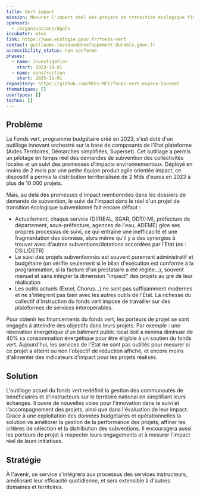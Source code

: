 ```yaml
---
title: Vert impact
mission: Mesurer l'impact réel des projets de transition écologique financés par le fonds vert.
sponsors:
  - /organisations/dgaln
incubator: mtes
link: https://www.ecologie.gouv.fr/fonds-vert
contact: guillaume.levieux@developpement-durable.gouv.fr
accessibility_status: non conforme
phases:
  - name: investigation
    start: 2023-10-01
  - name: construction
    start: 2025-11-01
repository: https://github.com/MTES-MCT/fonds-vert-espace-laureat
thematiques: []
usertypes: []
techno: []
---
```

## Problème

Le Fonds vert, programme budgétaire créé en 2023, s'est doté d'un outillage innovant orchestré sur la base de composants de l'Etat plateforme (Aides Territoires, Démarches simplifiées, Superset). Cet outillage a permis un pilotage en temps réel des demandes de subvention des collectivités locales et un suivi des promesses d'impacts environnementaux. Déployé en moins de 2 mois par une petite équipe produit agile orientée impact, ce dispositif a permis la distribution territorialisée de 2 Mds d'euros en 2023 à plus de 10 000 projets.

Mais, au delà des promesses d'impact mentionnées dans les dossiers de demande de subvention, le suivi de l'impact dans le réel d'un projet de transition écologique subventionné fait encore défaut : 

* Actuellement, chaque service (D(R)EAL, SGAR, DDT(-M), préfecture de département, sous-préfecture, agences de l'eau, ADEME) gère ses propres processus de suivi, ce qui entraîne une inefficacité et une fragmentation des données, alors même qu'il y a des synergies à trouver avec d'autres subventions/dotations accordées par l'Etat (ex : DSIL/DETR)
* Le suivi des projets subventionnés est souvent purement administratif et budgétaire (on vérifie seulement si le bilan d'exécution est conforme à la programmation, si la facture d'un prestataire a été réglée...), souvent manuel et sans intégrer la dimension "impact" des projets au gré de leur réalisation
* Les outils actuels (Excel, Chorus...) ne sont pas suffisamment modernes et ne s'intègrent pas bien avec les autres outils de l'État. La richesse du collectif d'instruction du fonds vert impose de travailler sur des plateformes de services interopérables.

Pour obtenir les financements du fonds vert, les porteurs de projet se sont engagés à atteindre des objectifs dans leurs projets. Par exemple : une rénovation énergétique d'un bâtiment public local doit a minima diminuer de 40% sa consommation énergétique pour être éligible à un soutien du fonds vert. Aujourd'hui, les services de l'Etat ne sont pas outillés pour mesurer si ce projet a atteint ou non l'objectif de réduction affiché, et encore moins d'alimenter des indicateurs d'impact pour les projets réalisés.

## Solution

L'outillage actuel du fonds vert redéfinit la gestion des communautés de bénéficiaires et d'instructeurs sur le territoire national en simplifiant leurs échanges. Il ouvre de nouvelles voies pour l'innovation dans le suivi et l'accompagnement des projets, ainsi que dans l'évaluation de leur impact. Grace à une exploitation des données budgétaires et opérationnelles la solution va améliorer la gestion de la performance des projets, affiner les critères de sélection et la distribution des subventions. Il encouragera aussi les porteurs de projet à respecter leurs engagements et à mesurer l'impact réel de leurs initiatives.

## Stratégie

À l'avenir, ce service s'intégrera aux processus des services instructeurs, améliorant leur efficacité quotidienne, et sera extensible à d'autres domaines et territoires.